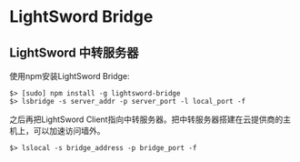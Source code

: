 # LightSword Bridge

## LightSword 中转服务器

使用npm安装LightSword Bridge:

```
$> [sudo] npm install -g lightsword-bridge
$> lsbridge -s server_addr -p server_port -l local_port -f
```

之后再把LightSword Client指向中转服务器。把中转服务器搭建在云提供商的主机上，可以加速访问墙外。

```
$> lslocal -s bridge_address -p bridge_port -f
```
